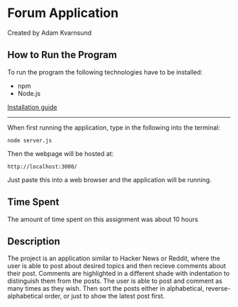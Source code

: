 # Forum Application

Created by Adam Kvarnsund

## How to Run the Program

To run the program the following technologies have to be installed:

* npm
* Node.js
  
[Installation guide](https://docs.npmjs.com/downloading-and-installing-node-js-and-npm)

***

When first running the application, type in the following into the terminal:
```
node server.js 
```
Then the webpage will be hosted at:
```
http://localhost:3000/
```
Just paste this into a web browser and the application will be running.


## Time Spent

The amount of time spent on this assignment was about 10 hours


## Description

The project is an application similar to Hacker News or Reddit, where the user is able to post about desired topics and then recieve comments about their post. Comments are highlighted in a different shade with indentation to distinguish them from the posts. The user is able to post and comment as many times as they wish. Then sort the posts either in alphabetical, reverse-alphabetical order, or just to show the latest post first.
